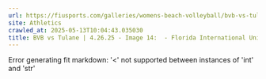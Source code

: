```yaml
---
url: https://fiusports.com/galleries/womens-beach-volleyball/bvb-vs-tulane-4-26-25/image-14/358/62878
site: Athletics
crawled_at: 2025-05-13T10:04:43.035030
title: BVB vs Tulane | 4.26.25 - Image 14:  - Florida International University
---
```


Error generating fit markdown: '<' not supported between instances of 'int' and 'str'